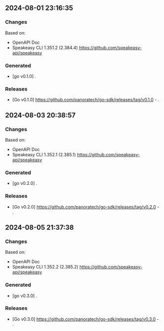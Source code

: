 

## 2024-08-01 23:16:35
### Changes
Based on:
- OpenAPI Doc  
- Speakeasy CLI 1.351.2 (2.384.4) https://github.com/speakeasy-api/speakeasy
### Generated
- [go v0.1.0] .
### Releases
- [Go v0.1.0] https://github.com/panoratech/go-sdk/releases/tag/v0.1.0 - .

## 2024-08-03 20:38:57
### Changes
Based on:
- OpenAPI Doc  
- Speakeasy CLI 1.352.1 (2.385.1) https://github.com/speakeasy-api/speakeasy
### Generated
- [go v0.2.0] .
### Releases
- [Go v0.2.0] https://github.com/panoratech/go-sdk/releases/tag/v0.2.0 - .

## 2024-08-05 21:37:38
### Changes
Based on:
- OpenAPI Doc  
- Speakeasy CLI 1.352.2 (2.385.2) https://github.com/speakeasy-api/speakeasy
### Generated
- [go v0.3.0] .
### Releases
- [Go v0.3.0] https://github.com/panoratech/go-sdk/releases/tag/v0.3.0 - .